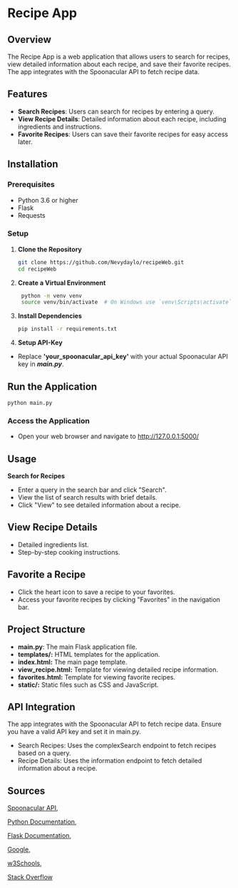 # Recipe App

## Overview

The Recipe App is a web application that allows users to search for recipes, view detailed information about each recipe, and save their favorite recipes. The app integrates with the Spoonacular API to fetch recipe data.

## Features

- **Search Recipes**: Users can search for recipes by entering a query.
- **View Recipe Details**: Detailed information about each recipe, including ingredients and instructions.
- **Favorite Recipes**: Users can save their favorite recipes for easy access later.

## Installation

### Prerequisites

- Python 3.6 or higher
- Flask
- Requests

### Setup

1. **Clone the Repository**

   ```sh
   git clone https://github.com/Nevydaylo/recipeWeb.git
   cd recipeWeb
   
2. **Create a Virtual Environment**
   ```sh
    python -m venv venv
    source venv/bin/activate  # On Windows use `venv\Scripts\activate`
   
3. **Install Dependencies**
    ```sh
   pip install -r requirements.txt
   
4. **Setup API-Key** 
- Replace **'your_spoonacular_api_key'** with your actual Spoonacular API key in ***main.py***. 

## Run the Application
   `python main.py`

### Access the Application
- Open your web browser and navigate to http://127.0.0.1:5000/


## Usage
**Search for Recipes**

- Enter a query in the search bar and click "Search".
- View the list of search results with brief details.
- Click "View" to see detailed information about a recipe.

## View Recipe Details
- Detailed ingredients list. 
- Step-by-step cooking instructions.

## Favorite a Recipe
- Click the heart icon to save a recipe to your favorites.
- Access your favorite recipes by clicking "Favorites" in the navigation bar.

## Project Structure
- **main.py**: The main Flask application file.
- **templates/:** HTML templates for the application.
- **index.html:** The main page template.
- **view_recipe.html:** Template for viewing detailed recipe information.
- **favorites.html:** Template for viewing favorite recipes.
- **static/:** Static files such as CSS and JavaScript.

## API Integration
The app integrates with the Spoonacular API to fetch recipe data. Ensure you have a valid API key and set it in main.py.

- Search Recipes: Uses the complexSearch endpoint to fetch recipes based on a query.
- Recipe Details: Uses the information endpoint to fetch detailed information about a recipe.

## Sources 
[Spoonacular API](https://spoonacular.com/food-api),

[Python Documentation](https://docs.python.org/3/),

[Flask Documentation](https://docs.python.org/3/),

[Google](google.com),

[w3Schools](https://www.w3schools.com/python/),

[Stack Overflow](https://stackoverflow.com/questions/26587527/cite-a-paper-using-github-markdown-syntax)



